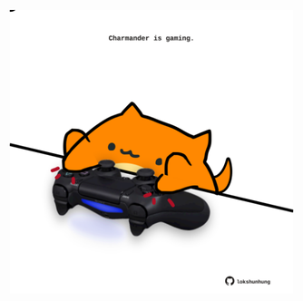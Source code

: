 <!-- built at 03/12/2024, 02:27:44 UTC -->
<p align="center">
  <img width="500" height="500" src="./ReadmeImage.svg">
</p>
